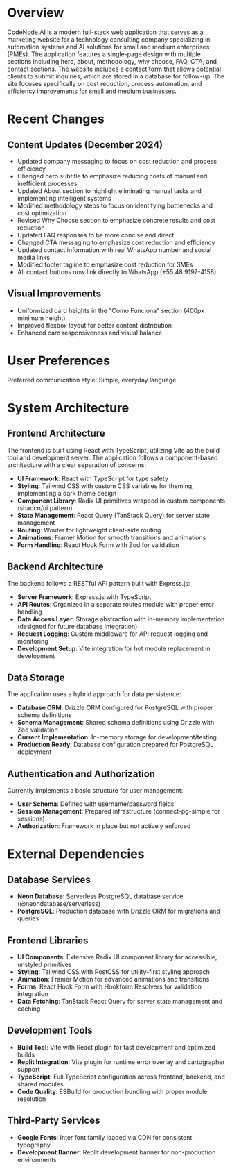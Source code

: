 # Overview

CodeNode.AI is a modern full-stack web application that serves as a marketing website for a technology consulting company specializing in automation systems and AI solutions for small and medium enterprises (PMEs). The application features a single-page design with multiple sections including hero, about, methodology, why choose, FAQ, CTA, and contact sections. The website includes a contact form that allows potential clients to submit inquiries, which are stored in a database for follow-up. The site focuses specifically on cost reduction, process automation, and efficiency improvements for small and medium businesses.

# Recent Changes

## Content Updates (December 2024)
- Updated company messaging to focus on cost reduction and process efficiency
- Changed hero subtitle to emphasize reducing costs of manual and inefficient processes
- Updated About section to highlight eliminating manual tasks and implementing intelligent systems
- Modified methodology steps to focus on identifying bottlenecks and cost optimization
- Revised Why Choose section to emphasize concrete results and cost reduction
- Updated FAQ responses to be more concise and direct
- Changed CTA messaging to emphasize cost reduction and efficiency
- Updated contact information with real WhatsApp number and social media links
- Modified footer tagline to emphasize cost reduction for SMEs
- All contact buttons now link directly to WhatsApp (+55 48 9197-4158)

## Visual Improvements
- Uniformized card heights in the "Como Funciona" section (400px minimum height)
- Improved flexbox layout for better content distribution
- Enhanced card responsiveness and visual balance

# User Preferences

Preferred communication style: Simple, everyday language.

# System Architecture

## Frontend Architecture
The frontend is built using React with TypeScript, utilizing Vite as the build tool and development server. The application follows a component-based architecture with a clear separation of concerns:

- **UI Framework**: React with TypeScript for type safety
- **Styling**: Tailwind CSS with custom CSS variables for theming, implementing a dark theme design
- **Component Library**: Radix UI primitives wrapped in custom components (shadcn/ui pattern)
- **State Management**: React Query (TanStack Query) for server state management
- **Routing**: Wouter for lightweight client-side routing
- **Animations**: Framer Motion for smooth transitions and animations
- **Form Handling**: React Hook Form with Zod for validation

## Backend Architecture  
The backend follows a RESTful API pattern built with Express.js:

- **Server Framework**: Express.js with TypeScript
- **API Routes**: Organized in a separate routes module with proper error handling
- **Data Access Layer**: Storage abstraction with in-memory implementation (designed for future database integration)
- **Request Logging**: Custom middleware for API request logging and monitoring
- **Development Setup**: Vite integration for hot module replacement in development

## Data Storage
The application uses a hybrid approach for data persistence:

- **Database ORM**: Drizzle ORM configured for PostgreSQL with proper schema definitions
- **Schema Management**: Shared schema definitions using Drizzle with Zod validation
- **Current Implementation**: In-memory storage for development/testing
- **Production Ready**: Database configuration prepared for PostgreSQL deployment

## Authentication and Authorization
Currently implements a basic structure for user management:

- **User Schema**: Defined with username/password fields
- **Session Management**: Prepared infrastructure (connect-pg-simple for sessions)
- **Authorization**: Framework in place but not actively enforced

# External Dependencies

## Database Services
- **Neon Database**: Serverless PostgreSQL database service (@neondatabase/serverless)
- **PostgreSQL**: Production database with Drizzle ORM for migrations and queries

## Frontend Libraries  
- **UI Components**: Extensive Radix UI component library for accessible, unstyled primitives
- **Styling**: Tailwind CSS with PostCSS for utility-first styling approach
- **Animation**: Framer Motion for advanced animations and transitions
- **Forms**: React Hook Form with Hookform Resolvers for validation integration
- **Data Fetching**: TanStack React Query for server state management and caching

## Development Tools
- **Build Tool**: Vite with React plugin for fast development and optimized builds
- **Replit Integration**: Vite plugin for runtime error overlay and cartographer support
- **TypeScript**: Full TypeScript configuration across frontend, backend, and shared modules
- **Code Quality**: ESBuild for production bundling with proper module resolution

## Third-Party Services
- **Google Fonts**: Inter font family loaded via CDN for consistent typography
- **Development Banner**: Replit development banner for non-production environments